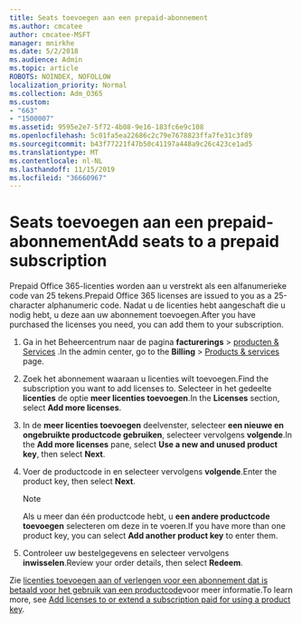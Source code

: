 ```yaml
---
title: Seats toevoegen aan een prepaid-abonnement
ms.author: cmcatee
author: cmcatee-MSFT
manager: mnirkhe
ms.date: 5/2/2018
ms.audience: Admin
ms.topic: article
ROBOTS: NOINDEX, NOFOLLOW
localization_priority: Normal
ms.collection: Adm_O365
ms.custom:
- "663"
- "1500007"
ms.assetid: 9595e2e7-5f72-4b08-9e16-183fc6e9c108
ms.openlocfilehash: 5c01fa5ea22686c2c79e7678823ffa7fe31c3f89
ms.sourcegitcommit: b43f77221f47b50c41197a448a9c26c423ce1ad5
ms.translationtype: MT
ms.contentlocale: nl-NL
ms.lasthandoff: 11/15/2019
ms.locfileid: "36660967"
---
```

# <a name="add-seats-to-a-prepaid-subscription"></a><span data-ttu-id="10123-102">Seats toevoegen aan een prepaid-abonnement</span><span class="sxs-lookup"><span data-stu-id="10123-102">Add seats to a prepaid subscription</span></span>

<span data-ttu-id="10123-103">Prepaid Office 365-licenties worden aan u verstrekt als een alfanumerieke code van 25 tekens.</span><span class="sxs-lookup"><span data-stu-id="10123-103">Prepaid Office 365 licenses are issued to you as a 25-character alphanumeric code.</span></span> <span data-ttu-id="10123-104">Nadat u de licenties hebt aangeschaft die u nodig hebt, u deze aan uw abonnement toevoegen.</span><span class="sxs-lookup"><span data-stu-id="10123-104">After you have purchased the licenses you need, you can add them to your subscription.</span></span> 

1. <span data-ttu-id="10123-105">Ga in het Beheercentrum naar de pagina **facturerings** > [producten & Services](https://go.microsoft.com/fwlink/p/?linkid=842054) .</span><span class="sxs-lookup"><span data-stu-id="10123-105">In the admin center, go to the **Billing** > [Products & services](https://go.microsoft.com/fwlink/p/?linkid=842054) page.</span></span>

2. <span data-ttu-id="10123-106">Zoek het abonnement waaraan u licenties wilt toevoegen.</span><span class="sxs-lookup"><span data-stu-id="10123-106">Find the subscription you want to add licenses to.</span></span> <span data-ttu-id="10123-107">Selecteer in het gedeelte **licenties** de optie **meer licenties toevoegen**.</span><span class="sxs-lookup"><span data-stu-id="10123-107">In the **Licenses** section, select **Add more licenses**.</span></span>

3. <span data-ttu-id="10123-108">In de **meer licenties toevoegen** deelvenster, selecteer **een nieuwe en ongebruikte productcode gebruiken**, selecteer vervolgens **volgende**.</span><span class="sxs-lookup"><span data-stu-id="10123-108">In the **Add more licenses** pane, select **Use a new and unused product key**, then select **Next**.</span></span>

4. <span data-ttu-id="10123-109">Voer de productcode in en selecteer vervolgens **volgende**.</span><span class="sxs-lookup"><span data-stu-id="10123-109">Enter the product key, then select **Next**.</span></span>

    > [!NOTE]
    > <span data-ttu-id="10123-110">Als u meer dan één productcode hebt, u **een andere productcode toevoegen** selecteren om deze in te voeren.</span><span class="sxs-lookup"><span data-stu-id="10123-110">If you have more than one product key, you can select **Add another product key** to enter them.</span></span>

5. <span data-ttu-id="10123-111">Controleer uw bestelgegevens en selecteer vervolgens **inwisselen**.</span><span class="sxs-lookup"><span data-stu-id="10123-111">Review your order details, then select **Redeem**.</span></span>

<span data-ttu-id="10123-112">Zie [licenties toevoegen aan of verlengen voor een abonnement dat is betaald voor het gebruik van een productcode](https://docs.microsoft.com/office365/admin/misc/add-licenses-using-product-key)voor meer informatie.</span><span class="sxs-lookup"><span data-stu-id="10123-112">To learn more, see [Add licenses to or extend a subscription paid for using a product key](https://docs.microsoft.com/office365/admin/misc/add-licenses-using-product-key).</span></span>